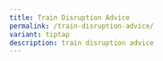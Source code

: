 ```yaml
---
title: Train Disruption Advice
permalink: /train-disruption-advice/
variant: tiptap
description: train disruption advice
---
```

